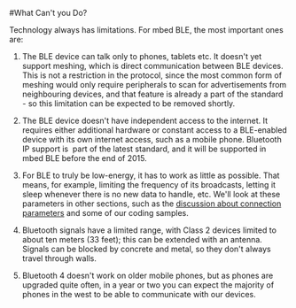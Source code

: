 #What Can't you Do?

Technology always has limitations. For mbed BLE, the most important ones are:

1. The BLE device can talk only to phones, tablets etc. It doesn't yet support meshing, which is direct communication between BLE devices. This is not a restriction in the protocol, since the most common form of meshing would only require peripherals to scan for advertisements from neighbouring devices, and that feature is already a part of the standard - so this limitation can be expected to be removed shortly.

2. The BLE device doesn't have independent access to the internet. It requires either additional hardware or constant access to a BLE-enabled device with its own internet access, such as a mobile phone. Bluetooth IP support is  part of the latest standard, and it will be supported in mbed BLE before the end of 2015.

3. For BLE to truly be low-energy, it has to work as little as possible. That means, for example, limiting the frequency of its broadcasts, letting it sleep whenever there is no new data to handle, etc. We'll look at these parameters in other sections, such as the [discussion about connection parameters](#connection_parameters) and some of our coding samples.

4. Bluetooth signals have a limited range, with Class 2 devices limited to about ten meters (33 feet); this can be extended with an antenna. Signals can be blocked by concrete and metal, so they don't always travel through walls. 

5. Bluetooth 4 doesn't work on older mobile phones, but as phones are upgraded quite often, in a year or two you can expect the majority of phones in the west to be able to communicate with our devices.

